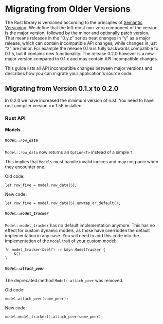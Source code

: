 # Migrating from Older Versions

The Rust library is versioned according to the principles of [Semantic Versioning](https://semver.org). We define that the left-most non-zero component of the version is the major version, followed by the minor and optionally patch version. That means releases in the "0.y.z" series treat changes in "y" as a major release, which can contain incompatible API changes, while changes in just "z" are minor. For example the release 0.1.6 is fully backwards compatible to 0.1.5, but it contains new functionality. The release 0.2.0 however is a new major version compared to 0.1.x and may contain API incompatible changes.

This guide lists all API incompatible changes between major versions and describes how you can migrate your application's source code.

## Migrating from Version 0.1.x to 0.2.0

In 0.2.0 we have increased the minimum version of rust. You need to have rust compiler version >= 1.56 installed.

### Rust API

#### Models

##### `Model::row_data`

`Model::row_data` now returns an `Option<T>` instead of a simple `T`.

This implies that `Model`s must handle invalid indices and may not panic when they encounter one.

Old code:

```rust,ignore
let row_five = model.row_data(5);
```

New code:

```rust,ignore
let row_five = model.row_data(5).unwrap_or_default();
```

##### `Model::model_tracker`

`Model::model_tracker` has no default implementation anymore. This has no effect for custom dynamic models, as
those have overridden the default implementation in any case. You will need to add this code into the implementation of the `Model` trait of your custom model:

```rust,ignore
fn model_tracker(&self) -> &dyn ModelTracker {
    &()
}
```

##### `Model::attach_peer`

The deprecated method `Model::attach_peer` was removed.

Old code:

```rust,ignore
model.attach_peer(some_peer);
```

New code:

```rust,ignore
model.model_tracker().attach_peer(some_peer);
```

